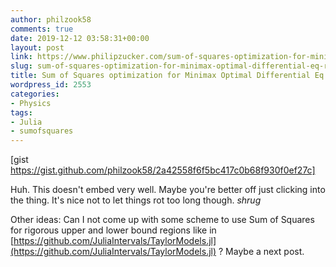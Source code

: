 ```yaml
---
author: philzook58
comments: true
date: 2019-12-12 03:58:31+00:00
layout: post
link: https://www.philipzucker.com/sum-of-squares-optimization-for-minimax-optimal-differential-eq-residuals/
slug: sum-of-squares-optimization-for-minimax-optimal-differential-eq-residuals
title: Sum of Squares optimization for Minimax Optimal Differential Eq Residuals
wordpress_id: 2553
categories:
- Physics
tags:
- Julia
- sumofsquares
---
```



[gist https://gist.github.com/philzook58/2a42558f6f5bc417c0b68f930f0ef27c]





Huh. This doesn't embed very well. Maybe you're better off just clicking into the thing. It's nice not to let things rot too long though. *shrug*







Other ideas: Can I not come up with some scheme to use Sum of Squares for rigorous upper and lower bound regions like in [https://github.com/JuliaIntervals/TaylorModels.jl](https://github.com/JuliaIntervals/TaylorModels.jl) ? Maybe a next post.



